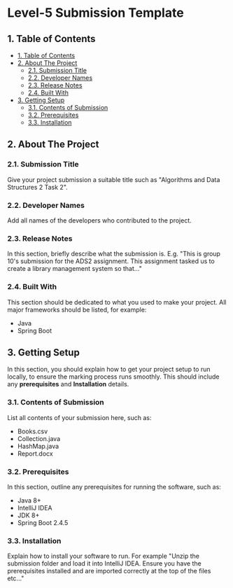 # Level-5 Submission Template <!-- omit in toc -->

## 1. Table of Contents

- [1. Table of Contents](#1-table-of-contents)
- [2. About The Project](#2-about-the-project)
  - [2.1. Submission Title](#21-submission-title)
  - [2.2. Developer Names](#22-developer-names)
  - [2.3. Release Notes](#23-release-notes)
  - [2.4. Built With](#24-built-with)
- [3. Getting Setup](#3-getting-setup)
  - [3.1. Contents of Submission](#31-contents-of-submission)
  - [3.2. Prerequisites](#32-prerequisites)
  - [3.3. Installation](#33-installation)

## 2. About The Project

### 2.1. Submission Title

Give your project submission a suitable title such as "Algorithms and Data Structures 2 Task 2".

### 2.2. Developer Names

Add all names of the developers who contributed to the project.

### 2.3. Release Notes

In this section, briefly describe what the submission is. E.g. "This is group 10's submission for the ADS2 assignment. This assignment tasked us to create a library management system so that..."

### 2.4. Built With

This section should be dedicated to what you used to make your project. All major frameworks should be listed, for example:

- Java
- Spring Boot

## 3. Getting Setup

In this section, you should explain how to get your project setup to run locally, to ensure the marking process runs smoothly. This should include any **prerequisites** and **Installation** details.

### 3.1. Contents of Submission

List all contents of your submission here, such as:

- Books.csv
- Collection.java
- HashMap.java
- Report.docx

### 3.2. Prerequisites

In this section, outline any prerequisites for running the software, such as:

- Java 8+
- IntelliJ IDEA
- JDK 8+
- Spring Boot 2.4.5

### 3.3. Installation

Explain how to install your software to run. For example "Unzip the submission folder and load it into IntelliJ IDEA. Ensure you have the prerequisites installed and are imported correctly at the top of the files etc..."
